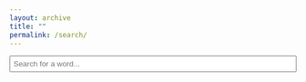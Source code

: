 ```yaml
---
layout: archive
title: ""
permalink: /search/
---
```


<script>
    let pagesToSearch = [
        { name: "Adjektiver", url: "/dansk/ord_og_gram/adj/" },
        { name: "Verber", url: "/dansk/ord_og_gram/verb/" },
        { name: "Substantiver", url: "/dansk/ord_og_gram/sub/" }
    ];

    let pageContents = {};

    async function loadPages() {
        for (let page of pagesToSearch) {
            try {
                let response = await fetch(page.url);
                let text = await response.text();
                let parser = new DOMParser();
                let doc = parser.parseFromString(text, "text/html");

                // Extract table headers and rows
                let table = doc.querySelector("table");
                let headers = table ? table.querySelector("tr").outerHTML : null;
                let rows = table ? Array.from(table.querySelectorAll("tr")).slice(1) : [];

                if (headers && rows.length > 0) {
                    let rowData = rows.map(row => row.outerHTML); // Store full row HTML
                    pageContents[page.name] = { headers, rows: rowData };
                }
            } catch (error) {
                console.error(`Failed to load ${page.url}:`, error);
            }
        }
    }

    function highlightMatch(text, searchTerm) {
        let regex = new RegExp(`(${searchTerm})`, "gi");
        return text.replace(regex, `<span class="highlight">$1</span>`);
    }

    function searchPages() {
        let input = document.getElementById("searchInput").value.toLowerCase();
        let resultsContainer = document.getElementById("results");
        resultsContainer.innerHTML = "";

        if (!input) return;

        for (let page in pageContents) {
            let { headers, rows } = pageContents[page];

            let matchingRows = rows.filter(rowHTML => rowHTML.toLowerCase().includes(input));

            if (matchingRows.length > 0) {
                let section = document.createElement("div");
                let table = document.createElement("table");
                table.style.width = "100%";
                table.border = "1";
                table.cellSpacing = "5";

                // Add table headers
                table.innerHTML = headers;

                // Process rows to highlight only text-based content while keeping the structure intact
                matchingRows.forEach(rowHTML => {
                    let tempDiv = document.createElement("div");
                    tempDiv.innerHTML = rowHTML;

                    let row = tempDiv.querySelector("tr");
                    let cells = row.querySelectorAll("td, th");

                    cells.forEach(cell => {
                        if (!cell.innerHTML.includes("<audio>") && !cell.innerHTML.includes("onclick")) {
                            cell.innerHTML = highlightMatch(cell.innerHTML, input);
                        }
                    });

                    table.appendChild(row); // Append row properly inside table
                });

                section.innerHTML = `<h3>${page}</h3>`;
                section.appendChild(table);
                resultsContainer.appendChild(section);
            }
        }
    }

    function playSound(soundId) {
        let audioElement = document.getElementById(soundId);
        if (audioElement) {
            audioElement.play();
        }
    }

    document.addEventListener("DOMContentLoaded", loadPages);
</script>

<style>
    input {
        margin-bottom: 10px;
        padding: 5px;
        width: 100%;
    }
    h3 {
        margin-top: 20px;
        color: #0077cc;
    }
    table {
        width: 100%;
        border-collapse: collapse;
    }
    tr:nth-child(even) {
        background-color: #f2f2f2;
    }
    tr:nth-child(odd) {
        background-color: #ffffff;
    }
    th, td {
        border: 1px solid #ddd;
        padding: 8px;
        text-align: left;
    }
    .highlight {
        background-color: yellow;
        font-weight: bold;
    }
    span[onclick] {
        cursor: pointer;
        text-decoration: underline;
        color: blue;
    }
</style>

<input type="text" id="searchInput" placeholder="Search for a word..." onkeyup="searchPages()">
<div id="results"></div>